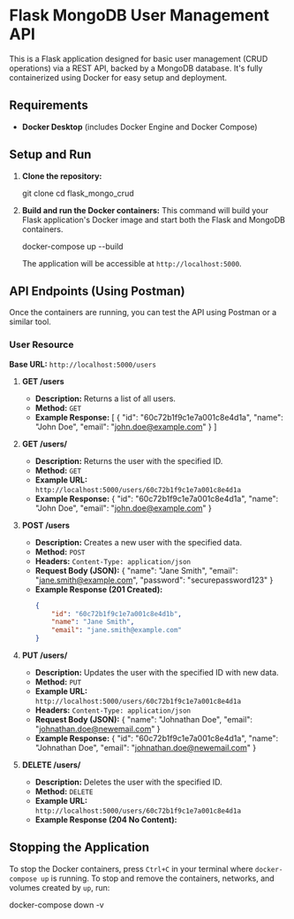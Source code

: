 # Flask MongoDB User Management API

This is a Flask application designed for basic user management (CRUD operations) via a REST API, backed by a MongoDB database. It's fully containerized using Docker for easy setup and deployment.

## Requirements

* **Docker Desktop** (includes Docker Engine and Docker Compose)

## Setup and Run

1.  **Clone the repository:**

    git clone <your-repo-link>
    cd flask_mongo_crud

2.  **Build and run the Docker containers:**
    This command will build your Flask application's Docker image and start both the Flask and MongoDB containers.

    docker-compose up --build

    The application will be accessible at `http://localhost:5000`.

## API Endpoints (Using Postman)

Once the containers are running, you can test the API using Postman or a similar tool.

### User Resource

**Base URL:** `http://localhost:5000/users`

1.  **GET /users**
    * **Description:** Returns a list of all users.
    * **Method:** `GET`
    * **Example Response:**
        [
            {
                "id": "60c72b1f9c1e7a001c8e4d1a",
                "name": "John Doe",
                "email": "john.doe@example.com"
            }
        ]

2.  **GET /users/<id>**
    * **Description:** Returns the user with the specified ID.
    * **Method:** `GET`
    * **Example URL:** `http://localhost:5000/users/60c72b1f9c1e7a001c8e4d1a`
    * **Example Response:**
        {
            "id": "60c72b1f9c1e7a001c8e4d1a",
            "name": "John Doe",
            "email": "john.doe@example.com"
        }

3.  **POST /users**
    * **Description:** Creates a new user with the specified data.
    * **Method:** `POST`
    * **Headers:** `Content-Type: application/json`
    * **Request Body (JSON):**
        {
            "name": "Jane Smith",
            "email": "jane.smith@example.com",
            "password": "securepassword123"
        }
    * **Example Response (201 Created):**
        ```json
        {
            "id": "60c72b1f9c1e7a001c8e4d1b",
            "name": "Jane Smith",
            "email": "jane.smith@example.com"
        }

4.  **PUT /users/<id>**
    * **Description:** Updates the user with the specified ID with new data.
    * **Method:** `PUT`
    * **Example URL:** `http://localhost:5000/users/60c72b1f9c1e7a001c8e4d1a`
    * **Headers:** `Content-Type: application/json`
    * **Request Body (JSON):**
        {
            "name": "Johnathan Doe",
            "email": "johnathan.doe@newemail.com"
        }
    * **Example Response:**
        {
            "id": "60c72b1f9c1e7a001c8e4d1a",
            "name": "Johnathan Doe",
            "email": "johnathan.doe@newemail.com"
        }

5.  **DELETE /users/<id>**
    * **Description:** Deletes the user with the specified ID.
    * **Method:** `DELETE`
    * **Example URL:** `http://localhost:5000/users/60c72b1f9c1e7a001c8e4d1a`
    * **Example Response (204 No Content):**

## Stopping the Application

To stop the Docker containers, press `Ctrl+C` in your terminal where `docker-compose up` is running.
To stop and remove the containers, networks, and volumes created by `up`, run:

docker-compose down -v